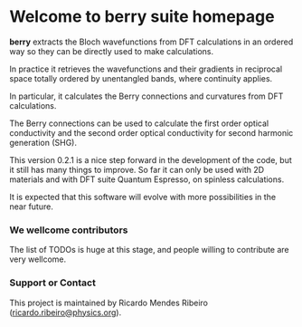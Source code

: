 # Welcome to berry suite homepage

**berry** extracts the Bloch wavefunctions from DFT calculations in an ordered way so they can be directly used to make calculations.

In practice it retrieves the wavefunctions and their gradients in reciprocal space totally ordered by unentangled bands, where continuity applies.

In particular, it calculates the Berry connections and curvatures from DFT calculations.

The Berry connections can be used to calculate the first order optical conductivity and the second order optical conductivity for second harmonic generation (SHG).

This version 0.2.1 is a nice step forward in the development of the code, but it still has many things to improve. 
So far it can only be used with 2D materials and with DFT suite Quantum Espresso, on spinless calculations.

It is expected that this software will evolve with more possibilities in the near future.

### We wellcome contributors

The list of TODOs is huge at this stage, and people willing to contribute are very wellcome.

### Support or Contact

This project is maintained by Ricardo Mendes Ribeiro (ricardo.ribeiro@physics.org).
